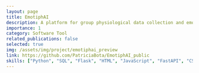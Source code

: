 ```yaml
---
layout: page
title: EmotiphAI 
description: A platform for group physiological data collection and emotion annotation in the real world.
importance: 1
category: Software Tool
related_publications: false
selected: true
img: /assets/img/project/emotiphai_preview
link: https://github.com/PatriciaBota/EmotiphAI_public
skills: ["Python", "SQL", "Flask", "HTML", "JavaScript", "FastAPI", "CSS", "JQuery", "WebSockets", "Multiprocessing", "Asynchronous Programming", "Communications Protocols"]
---
```




